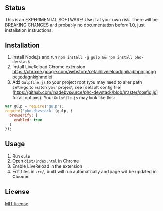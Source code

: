## Status
This is an EXPERIMENTAL SOFTWARE! Use it at your own risk. There will be BREAKING CHANGES and probably no documentation before 1.0, just installation instructions.

## Installation

1. Install Node.js and run ```npm install -g gulp && npm install pho-devstack```
2. Install LiveReload Chrome extension https://chrome.google.com/webstore/detail/livereload/jnihajbhpnppcggbcgedagnkighmdlei
3. Add ```Gulpfile.js``` to your project root (you may need to alter path settings to match your project, see [default config file](https://github.com/madebysource/pho-devstack/blob/master/config.js] for all options). Your ```Gulpfile.js``` may look like this:

```javascript
var gulp = require('gulp');
require('pho-devstack')(gulp, {
  browserify: {
    enabled: true
  }
});
```

## Usage

1. Run ```gulp```
2. Open ```dist/index.html``` in Chrome
3. Enable LiveReload in the extension
4. Edit files in ```src/```, build will run automatically and page will be updated in Chrome.

## License

[MIT license](http://opensource.org/licenses/mit-license.php)